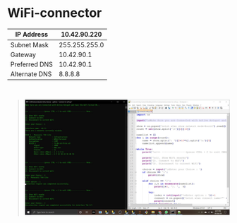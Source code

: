 # WiFi-connector

IP Address | 10.42.90.220
--- | ---
Subnet Mask | 255.255.255.0
Gateway | 10.42.90.1
Preferred DNS | 10.42.90.1
Alternate DNS | 8.8.8.8

<br>

> ![Connect to WiFi](https://github.com/imvickykumar999/WiFi-connector/blob/master/wifi.jpg?raw=true)
